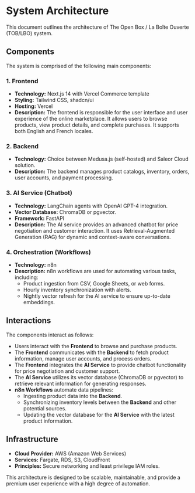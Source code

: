 # System Architecture

This document outlines the architecture of The Open Box / La Boîte Ouverte (TOB/LBO) system.

## Components

The system is comprised of the following main components:

### 1. Frontend
- **Technology:** Next.js 14 with Vercel Commerce template
- **Styling:** Tailwind CSS, shadcn/ui
- **Hosting:** Vercel
- **Description:** The frontend is responsible for the user interface and user experience of the online marketplace. It allows users to browse products, view product details, and complete purchases. It supports both English and French locales.

### 2. Backend
- **Technology:** Choice between Medusa.js (self-hosted) and Saleor Cloud solution.
- **Description:** The backend manages product catalogs, inventory, orders, user accounts, and payment processing.

### 3. AI Service (Chatbot)
- **Technology:** LangChain agents with OpenAI GPT-4 integration.
- **Vector Database:** ChromaDB or pgvector.
- **Framework:** FastAPI
- **Description:** The AI service provides an advanced chatbot for price negotiation and customer interaction. It uses Retrieval-Augmented Generation (RAG) for dynamic and context-aware conversations.

### 4. Orchestration (Workflows)
- **Technology:** n8n
- **Description:** n8n workflows are used for automating various tasks, including:
    - Product ingestion from CSV, Google Sheets, or web forms.
    - Hourly inventory synchronization with alerts.
    - Nightly vector refresh for the AI service to ensure up-to-date embeddings.

## Interactions

The components interact as follows:

- Users interact with the **Frontend** to browse and purchase products.
- The **Frontend** communicates with the **Backend** to fetch product information, manage user accounts, and process orders.
- The **Frontend** integrates the **AI Service** to provide chatbot functionality for price negotiation and customer support.
- The **AI Service** utilizes its vector database (ChromaDB or pgvector) to retrieve relevant information for generating responses.
- **n8n Workflows** automate data pipelines:
    - Ingesting product data into the **Backend**.
    - Synchronizing inventory levels between the **Backend** and other potential sources.
    - Updating the vector database for the **AI Service** with the latest product information.

## Infrastructure

- **Cloud Provider:** AWS (Amazon Web Services)
- **Services:** Fargate, RDS, S3, CloudFront
- **Principles:** Secure networking and least privilege IAM roles.

This architecture is designed to be scalable, maintainable, and provide a premium user experience with a high degree of automation.
